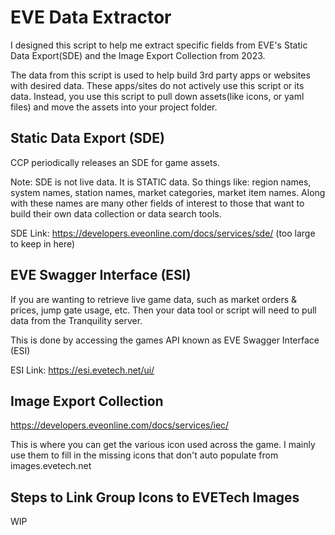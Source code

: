 # EVE Data Extractor
I designed this script to help me extract specific fields from EVE's Static Data Export(SDE) and the Image Export Collection from 2023.

The data from this script is used to help build 3rd party apps or websites with desired data. These apps/sites do not actively use this script or its data. Instead, you use this script to pull down assets(like icons, or yaml files) and move the assets into your project folder.

## Static Data Export (SDE)
CCP periodically releases an SDE for game assets.

Note: SDE is not live data. It is STATIC data. So things like: region names, system names, station names, market categories, market item names. Along with these names are many other fields of interest to those that want to build their own data collection or data search tools.

SDE Link: https://developers.eveonline.com/docs/services/sde/ (too large to keep in here)

## EVE Swagger Interface (ESI)
If you are wanting to retrieve live game data, such as market orders & prices, jump gate usage, etc. Then your data tool or script will need to pull data from the Tranquility server.

This is done by accessing the games API known as EVE Swagger Interface (ESI)

ESI Link: https://esi.evetech.net/ui/

## Image Export Collection
https://developers.eveonline.com/docs/services/iec/

This is where you can get the various icon used across the game. I mainly use them to fill in the missing icons that don't auto populate from images.evetech.net


## Steps to Link Group Icons to EVETech Images
WIP


